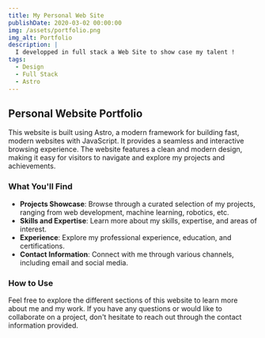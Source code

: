 ```yaml
---
title: My Personal Web Site
publishDate: 2020-03-02 00:00:00
img: /assets/portfolio.png
img_alt: Portfolio
description: |
  I developped in full stack a Web Site to show case my talent !
tags:
  - Design
  - Full Stack
  - Astro
---
```

## Personal Website Portfolio


This website is built using Astro, a modern framework for building fast, modern websites with JavaScript. It provides a seamless and interactive browsing experience. The website features a clean and modern design, making it easy for visitors to navigate and explore my projects and achievements.

### What You'll Find

- **Projects Showcase**: Browse through a curated selection of my projects, ranging from web development, machine learning, robotics, etc.
- **Skills and Expertise**: Learn more about my skills, expertise, and areas of interest.
- **Experience**: Explore my professional experience, education, and certifications.
- **Contact Information**: Connect with me through various channels, including email and social media.

### How to Use

Feel free to explore the different sections of this website to learn more about me and my work. If you have any questions or would like to collaborate on a project, don't hesitate to reach out through the contact information provided.
